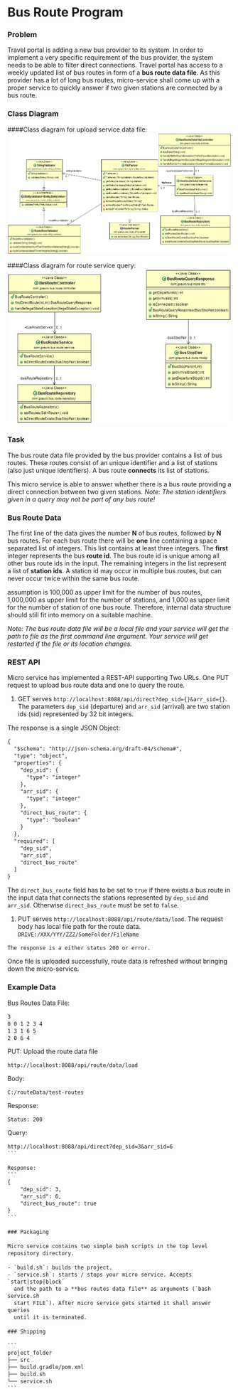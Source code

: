 # Bus Route Program

### Problem

Travel portal is adding a new bus provider to its system. In order to implement a very
specific requirement of the bus provider, the system needs to be able to filter
direct connections. Travel portal has access to a weekly updated list of bus routes
in form of a **bus route data file**. As this provider has a lot of long bus
routes, micro-service shall come up with a proper service to quickly answer if two given
stations are connected by a bus route.

### Class Diagram
####Class diagram for upload service data file:
![alt tag](https://github.com/sharmagaurav03/bus-route-service/blob/master/bus-route-service-data-file-upload.jpg)

####Class diagram for route service query:
![alt tag](https://github.com/sharmagaurav03/bus-route-service/blob/master/bus-route-service-query.jpg)

### Task

The bus route data file provided by the bus provider contains a list of bus
routes. These routes consist of an unique identifier and a list of stations
(also just unique identifiers). A bus route **connects** its list of stations.

This micro service is able to answer whether there
is a bus route providing a direct connection between two given stations. *Note:
The station identifiers given in a query may not be part of any bus route!*


### Bus Route Data

The first line of the data gives the number **N** of bus routes, followed by
**N** bus routes. For each bus route there will be **one** line containing a
space separated list of integers. This list contains at least three integers. The
**first** integer represents the bus **route id**. The bus route id is unique
among all other bus route ids in the input. The remaining integers in the list
represent a list of **station ids**. A station id may occur in multiple bus
routes, but can never occur twice within the same bus route.

assumption is 100,000 as upper limit for the number of bus routes, 1,000,000 as
upper limit for the number of stations, and 1,000 as upper limit for the number
of station of one bus route. Therefore, internal data structure should
still fit into memory on a suitable machine.

*Note: The bus route data file will be a local file and your service will get
the path to file as the first command line argument. Your service will get
restarted if the file or its location changes.*


### REST API

Micro service has implemented a REST-API supporting Two URLs. One PUT request to upload bus route data and one to query the route.

1) GET serves
`http://localhost:8088/api/direct?dep_sid={}&arr_sid={}`. The parameters
`dep_sid` (departure) and `arr_sid` (arrival) are two station ids (sid)
represented by 32 bit integers.

The response is a single JSON Object:

```
{
  "$schema": "http://json-schema.org/draft-04/schema#",
  "type": "object",
  "properties": {
    "dep_sid": {
      "type": "integer"
    },
    "arr_sid": {
      "type": "integer"
    },
    "direct_bus_route": {
      "type": "boolean"
    }
  },
  "required": [
    "dep_sid",
    "arr_sid",
    "direct_bus_route"
  ]
}
```

The `direct_bus_route` field has to be set to `true` if there exists a bus route
in the input data that connects the stations represented by `dep_sid` and
`arr_sid`. Otherwise `direct_bus_route` must be set to `false`.

1) PUT serves
`http://localhost:8088/api/route/data/load`. The request body
has local file path for the route data. 
`DRIVE:/XXX/YYY/ZZZ/SomeFolder/FileName`

```
The response is a either status 200 or error.
```

Once file is uploaded successfully, route data is refreshed without bringing down the micro-service.


### Example Data

Bus Routes Data File:
```
3
0 0 1 2 3 4
1 3 1 6 5
2 0 6 4
```

PUT: Upload the route data file

```
http://localhost:8088/api/route/data/load
```
Body:
```
C:/routeData/test-routes
```

Response:
```
Status: 200
```
Query:
````
http://localhost:8088/api/direct?dep_sid=3&arr_sid=6
```

Response:
```
{
    "dep_sid": 3,
    "arr_sid": 6,
    "direct_bus_route": true
}
```

### Packaging

Micro service contains two simple bash scripts in the top level
repository directory.

- `build.sh`: builds the project.
- `service.sh`: starts / stops your micro service. Accepts `start|stop|block`
  and the path to a **bus routes data file** as arguments (`bash service.sh
  start FILE`). After micro service gets started it shall answer queries
  until it is terminated. 

### Shipping

```
project_folder
├── src
├── build.gradle/pom.xml
├── build.sh
└── service.sh
```
